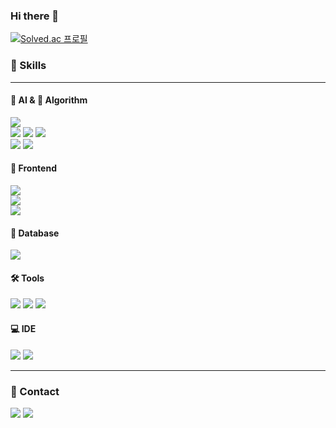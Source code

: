### Hi there 👋

[![Solved.ac 프로필](http://mazassumnida.wtf/api/generate_badge?boj=jitae01)](https://solved.ac/jitae01)
<!-- Skills -->

### 💪 Skills
---
#### 🤖 AI & 🔢 Algorithm
<p>
  <img src="https://img.shields.io/badge/python-3776AB.svg?style=for-the-badge&logo=python&logoColor=FFFFFF" />
  <br>
  <img src="https://img.shields.io/badge/numpy-013243.svg?style=for-the-badge&logo=numpy&logoColor=FFFFFF" />
  <img src="https://img.shields.io/badge/pandas-150458.svg?style=for-the-badge&logo=pandas&logoColor=FFFFFF" />
  <img src="https://img.shields.io/badge/scikitlearn-F7931E.svg?style=for-the-badge&logo=scikitlearn&logoColor=FFFFFF" />
  <br>
  <img src="https://img.shields.io/badge/keras-D00000.svg?style=for-the-badge&logo=keras&logoColor=FFFFFF" />
  <img src="https://img.shields.io/badge/tensorflow-FF6F00.svg?style=for-the-badge&logo=tensorflow&logoColor=FFFFFF" />
</p>

#### 📱 Frontend
<p>
  <img src="https://img.shields.io/badge/dart-0175C2.svg?style=for-the-badge&logo=dart&logoColor=FFFFFF" />
  <br>
  <img src="https://img.shields.io/badge/flutter-02569B.svg?style=for-the-badge&logo=flutter&logoColor=FFFFFF" />
  <br>
  <img src="https://img.shields.io/badge/figma-F24E1E.svg?style=for-the-badge&logo=figma&logoColor=FFFFFF" />
</p>

#### 💾 Database
<p>
  <img src="https://img.shields.io/badge/mysql-4479A1.svg?style=for-the-badge&logo=mysql&logoColor=FFFFFF" />
</p>

#### 🛠️ Tools
<p>
  <img src="https://img.shields.io/badge/notion-000000.svg?style=for-the-badge&logo=notion&logoColor=FFFFFF" />
  <img src="https://img.shields.io/badge/git-F05032.svg?style=for-the-badge&logo=git&logoColor=FFFFFF" />
  <img src="https://img.shields.io/badge/github-181717.svg?style=for-the-badge&logo=github&logoColor=FFFFFF" />
</p>

#### 💻 IDE
<p>
  <img src="https://img.shields.io/badge/vscode-007ACC.svg?style=for-the-badge&logo=visualstudiocode&logoColor=FFFFFF" />
  <img src="https://img.shields.io/badge/jupyter-F37626.svg?style=for-the-badge&logo=jupyter&logoColor=FFFFFF" />
  
</p>

---

### 📮 Contact
<p>
  <a href="https://velog.io/@kieh/posts" target="_blank"><img src="https://img.shields.io/badge/K1EH's Velog-20C997?style=social&logo=velog&logoColor=20C997"/></a>
  <img src="https://img.shields.io/badge/Gmail : jitae01@gachon.ac.kr-EA4335?style=social&logo=gmail&logoColor=EA4335"/>
</p>


<!--
**K1EH/K1EH** is a ✨ _special_ ✨ repository because its `README.md` (this file) appears on your GitHub profile.

Here are some ideas to get you started:

- 🔭 I’m currently working on ...
- 🌱 I’m currently learning ...
- 👯 I’m looking to collaborate on ...
- 🤔 I’m looking for help with ...
- 💬 Ask me about ...
- 📫 How to reach me: ...
- 😄 Pronouns: ...
- ⚡ Fun fact: ...
-->
